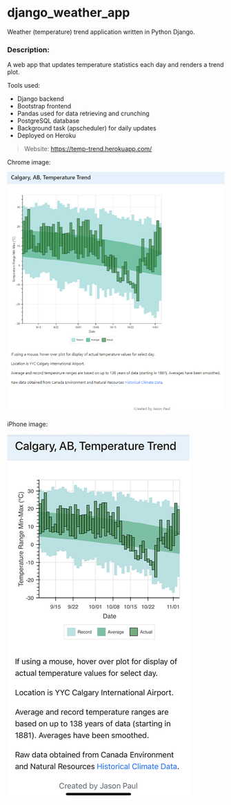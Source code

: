 # django_weather_app
Weather (temperature) trend application written in Python Django.

### Description:
A web app that updates temperature statistics each day and renders a trend plot.

Tools used:
* Django backend
* Bootstrap frontend
* Pandas used for data retrieving and crunching
* PostgreSQL database
* Background task (apscheduler) for daily updates
* Deployed on Heroku

> Website:
https://temp-trend.herokuapp.com/

Chrome image:

![Chrome image](./figures/chrome.png )

iPhone image:

![iPhone image](./figures/iPhone.png)

